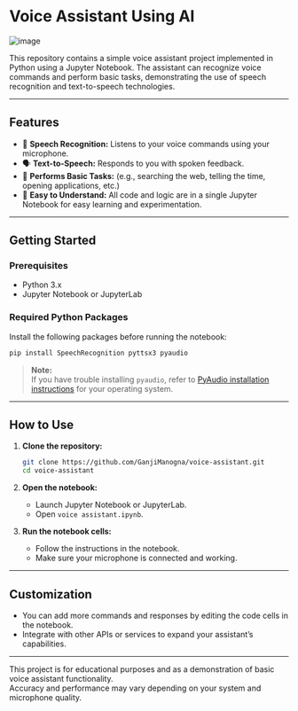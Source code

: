 
# Voice Assistant Using AI
![image](https://github.com/user-attachments/assets/4802f509-4187-444c-8755-b21fd568b3fb)

This repository contains a simple voice assistant project implemented in Python using a Jupyter Notebook. The assistant can recognize voice commands and perform basic tasks, demonstrating the use of speech recognition and text-to-speech technologies.

---

## Features

- 🎤 **Speech Recognition:** Listens to your voice commands using your microphone.
- 🗣️ **Text-to-Speech:** Responds to you with spoken feedback.
- 🔎 **Performs Basic Tasks:** (e.g., searching the web, telling the time, opening applications, etc.)
- 📝 **Easy to Understand:** All code and logic are in a single Jupyter Notebook for easy learning and experimentation.

---

## Getting Started

### Prerequisites

- Python 3.x
- Jupyter Notebook or JupyterLab

### Required Python Packages

Install the following packages before running the notebook:

```sh
pip install SpeechRecognition pyttsx3 pyaudio
```

> **Note:**  
> If you have trouble installing `pyaudio`, refer to [PyAudio installation instructions](https://people.csail.mit.edu/hubert/pyaudio/#downloads) for your operating system.

---

## How to Use

1. **Clone the repository:**
   ```sh
   git clone https://github.com/GanjiManogna/voice-assistant.git
   cd voice-assistant
   ```

2. **Open the notebook:**
   - Launch Jupyter Notebook or JupyterLab.
   - Open `voice assistant.ipynb`.

3. **Run the notebook cells:**
   - Follow the instructions in the notebook.
   - Make sure your microphone is connected and working.

---

## Customization

- You can add more commands and responses by editing the code cells in the notebook.
- Integrate with other APIs or services to expand your assistant’s capabilities.

---

This project is for educational purposes and as a demonstration of basic voice assistant functionality.  
Accuracy and performance may vary depending on your system and microphone quality.
